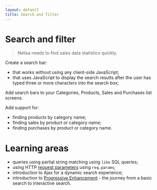 ```yaml
---
layout: default
title: Search and filter
---
```


# Search and filter

> Nelisa needs to find sales data statistics quickly.

Create a search bar:

* that works without using any client-side JavaScript;
* that uses JavaScript to display the search results after the user has typed three or more characters into the search box;

Add search bars to your Categories, Products, Sales and Purchases list screens.

Add support for:

* finding products by category name;
* finding sales by product or category name;
* finding purchases by product or category name.

# Learning areas

* queries using partial string matching using `like` SQL queries;
* using HTTP [request parameters](http://expressjs.projectcodex.co/steps/routes.html#routes-with-parameters) using `req.params`;
* introduction to Ajax for a dynamic search experience;
* introduction to [Progressive Enhancement](https://www.smashingmagazine.com/2009/04/progressive-enhancement-what-it-is-and-how-to-use-it/) - the journey from a basic search to interactive search.
